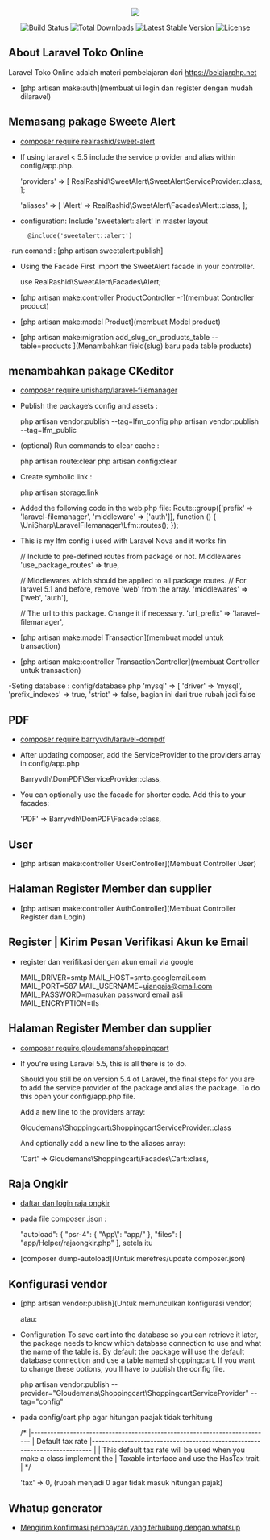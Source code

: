 <p align="center"><img src="https://laravel.com/assets/img/components/logo-laravel.svg"></p>

<p align="center">
<a href="https://travis-ci.org/laravel/framework"><img src="https://travis-ci.org/laravel/framework.svg" alt="Build Status"></a>
<a href="https://packagist.org/packages/laravel/framework"><img src="https://poser.pugx.org/laravel/framework/d/total.svg" alt="Total Downloads"></a>
<a href="https://packagist.org/packages/laravel/framework"><img src="https://poser.pugx.org/laravel/framework/v/stable.svg" alt="Latest Stable Version"></a>
<a href="https://packagist.org/packages/laravel/framework"><img src="https://poser.pugx.org/laravel/framework/license.svg" alt="License"></a>
</p>

## About Laravel Toko Online

Laravel Toko Online adalah materi pembelajaran dari https://belajarphp.net

- [php artisan make:auth](membuat ui login dan register dengan mudah dilaravel)
## Memasang pakage Sweete Alert

- [composer require realrashid/sweet-alert](https://realrashid.github.io/sweet-alert/install)

- If using laravel < 5.5 include the service provider and alias within config/app.php.

    'providers' => [
        RealRashid\SweetAlert\SweetAlertServiceProvider::class,
    ];

    'aliases' => [
        'Alert' => RealRashid\SweetAlert\Facades\Alert::class,
    ];

- configuration:
    Include 'sweetalert::alert' in master layout

        @include('sweetalert::alert')
-run comand :
        [php artisan sweetalert:publish]
- Using the Facade
    First import the SweetAlert facade in your controller.

    use RealRashid\SweetAlert\Facades\Alert;

- [php artisan make:controller ProductController -r](membuat Controller product)
- [php artisan make:model Product](membuat Model product)

- [php artisan make:migration add_slug_on_products_table --table=products
](Menambahkan field(slug) baru pada table products)

## menambahkan pakage CKeditor
- [composer require unisharp/laravel-filemanager](https://unisharp.github.io/laravel-filemanager/installation)

- Publish the package’s config and assets :

    php artisan vendor:publish --tag=lfm_config
    php artisan vendor:publish --tag=lfm_public

- (optional) Run commands to clear cache :

    php artisan route:clear
    php artisan config:clear

- Create symbolic link :

    php artisan storage:link

- Added the following code in the web.php file:
    Route::group(['prefix' => 'laravel-filemanager', 'middleware' => ['auth']], function () {
    \UniSharp\LaravelFilemanager\Lfm::routes();
    });

- This is my lfm config i used with Laravel Nova and it works fin

    // Include to pre-defined routes from package or not. Middlewares
    'use_package_routes' => true,

    // Middlewares which should be applied to all package routes.
    // For laravel 5.1 and before, remove 'web' from the array.
    'middlewares' => ['web', 'auth'],

    // The url to this package. Change it if necessary.
    'url_prefix' => 'laravel-filemanager',

- [php artisan make:model Transaction](membuat model untuk transaction)
- [php artisan make:controller TransactionController](membuat Controller untuk transaction)

-Seting database : config/database.php
    'mysql' => [
            'driver' => 'mysql',
            'prefix_indexes' => true,
            'strict' => false, bagian ini dari true rubah jadi false

## PDF

- [composer require barryvdh/laravel-dompdf](https://github.com/barryvdh/laravel-dompdf)

- After updating composer, add the ServiceProvider to the providers array in config/app.php

    Barryvdh\DomPDF\ServiceProvider::class,
- You can optionally use the facade for shorter code. Add this to your facades:
    
    'PDF' => Barryvdh\DomPDF\Facade::class,


## User

- [php artisan make:controller UserController](Membuat Controller User)

## Halaman Register Member dan supplier

- [php artisan make:controller AuthController](Membuat Controller Register dan Login)

## Register | Kirim Pesan Verifikasi Akun ke Email 

- register dan verifikasi dengan akun email via google

    MAIL_DRIVER=smtp
    MAIL_HOST=smtp.googlemail.com
    MAIL_PORT=587
    MAIL_USERNAME=ujangaja@gmail.com
    MAIL_PASSWORD=masukan password email asli
    MAIL_ENCRYPTION=tls

## Halaman Register Member dan supplier

- [composer require gloudemans/shoppingcart](https://github.com/Crinsane/LaravelShoppingcart )
- If you're using Laravel 5.5, this is all there is to do.

    Should you still be on version 5.4 of Laravel, the final steps for you are to add the service provider of the package and alias the package. To do this open your config/app.php file.

    Add a new line to the providers array:

    Gloudemans\Shoppingcart\ShoppingcartServiceProvider::class
    
    And optionally add a new line to the aliases array:

    'Cart' => Gloudemans\Shoppingcart\Facades\Cart::class,

## Raja Ongkir

- [daftar dan login raja ongkir](https://rajaongkir.com/)
- pada file composer .json :

    "autoload": {
        "psr-4": {
            "App\\": "app/"
        },
        "files": [
            "app/Helper/rajaongkir.php"
        ],
    setela itu 
- [composer dump-autoload](Untuk merefres/update composer.json)

## Konfigurasi vendor

- [php artisan vendor:publish](Untuk memunculkan konfigurasi vendor)

    atau:

- Configuration
    To save cart into the database so you can retrieve it later, the package needs to know which database connection to use and what the name of the table is. By default the package will use the default database connection and use a table named shoppingcart. If you want to change these options, you'll have to publish the config file.

    php artisan vendor:publish --provider="Gloudemans\Shoppingcart\ShoppingcartServiceProvider" --tag="config"

- pada config/cart.php agar hitungan paajak tidak terhitung

     /*
    |--------------------------------------------------------------------------
    | Default tax rate
    |--------------------------------------------------------------------------
    |
    | This default tax rate will be used when you make a class implement the
    | Taxable interface and use the HasTax trait.
    |
    */

    'tax' => 0, (rubah menjadi 0 agar tidak masuk hitungan pajak)

## Whatup generator

- [Mengirim konfirmasi pembayran yang terhubung dengan whatsup](https://www.wasap.at/)
